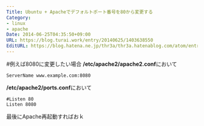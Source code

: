 ```yaml
---
Title: Ubuntu + Apacheでデフォルトポート番号を80から変更する
Category:
- linux
- apache
Date: 2014-06-25T04:35:50+09:00
URL: https://blog.turai.work/entry/20140625/1403638550
EditURL: https://blog.hatena.ne.jp/thr3a/thr3a.hatenablog.com/atom/entry/12921228815726787741
---
```


#例えば8080に変更したい場合
**/etc/apache2/apache2.conf**において
```
ServerName www.example.com:8080
```
**/etc/apache2/ports.conf**において
```
#Listen 80
Listen 8080
```
最後にApache再起動すればおｋ
